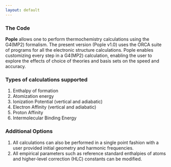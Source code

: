 ```yaml
---
layout: default
---
```


### The Code
**Pople** allows one to perform thermochemistry calculations using the G4(MP2) formalism. The present version (Pople v1.0) uses the ORCA suite of programs for all the electronic structure calculations. Pople enables customizing every step in a G4(MP2) calculation, enabling the user to explore the effects of choice of theories and basis sets on the speed and accuracy.

### Types of calculations supported
<ol>
  <li> Enthalpy of formation
  <li> Atomization energy 
  <li> Ionization Potential (vertical and adiabatic)
  <li> Electron Affinity (vertical and adiabatic)
  <li> Proton Affinity
  <li> Intermolecular Binding Energy
</ol>

### Additional Options
<ol>
  <li> All calculations can also be performed in a single point fashion with a user provided initial geometry and harmonic frequencies.
  <li> All empirical parameters such as reference standard enthalpies of atoms and higher-level correction (HLC) constants can be modified.
</ol> 

